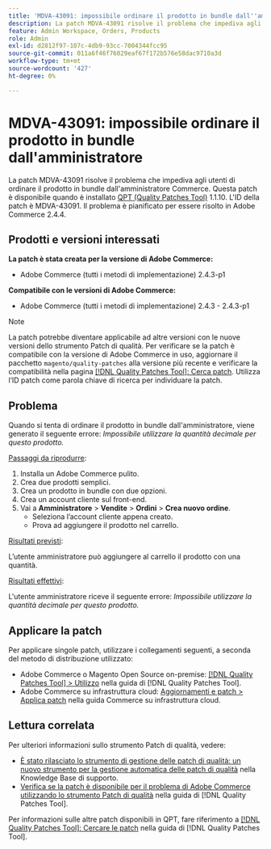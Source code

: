 ```yaml
---
title: 'MDVA-43091: impossibile ordinare il prodotto in bundle dall''amministratore'
description: La patch MDVA-43091 risolve il problema che impediva agli utenti di ordinare il prodotto in bundle dall'amministratore Commerce. Questa patch è disponibile quando è installato [Quality Patches Tool (QPT)](https://experienceleague.adobe.com/en/docs/commerce-operations/tools/quality-patches-tool/quality-patches-tool-to-self-serve-quality-patches) 1.1.10. L'ID della patch è MDVA-43091. Il problema è pianificato per essere risolto in Adobe Commerce 2.4.4.
feature: Admin Workspace, Orders, Products
role: Admin
exl-id: d2812f97-107c-4db9-93cc-7004344fcc95
source-git-commit: 011a6f46f76029eaf67f172b576e58dac9710a3d
workflow-type: tm+mt
source-wordcount: '427'
ht-degree: 0%

---
```


# MDVA-43091: impossibile ordinare il prodotto in bundle dall&#39;amministratore

La patch MDVA-43091 risolve il problema che impediva agli utenti di ordinare il prodotto in bundle dall&#39;amministratore Commerce. Questa patch è disponibile quando è installato [QPT (Quality Patches Tool)](https://experienceleague.adobe.com/en/docs/commerce-operations/tools/quality-patches-tool/quality-patches-tool-to-self-serve-quality-patches) 1.1.10. L&#39;ID della patch è MDVA-43091. Il problema è pianificato per essere risolto in Adobe Commerce 2.4.4.

## Prodotti e versioni interessati

**La patch è stata creata per la versione di Adobe Commerce:**

* Adobe Commerce (tutti i metodi di implementazione) 2.4.3-p1

**Compatibile con le versioni di Adobe Commerce:**

* Adobe Commerce (tutti i metodi di implementazione) 2.4.3 - 2.4.3-p1

>[!NOTE]
>
>La patch potrebbe diventare applicabile ad altre versioni con le nuove versioni dello strumento Patch di qualità. Per verificare se la patch è compatibile con la versione di Adobe Commerce in uso, aggiornare il pacchetto `magento/quality-patches` alla versione più recente e verificare la compatibilità nella pagina [[!DNL Quality Patches Tool]: Cerca patch](https://experienceleague.adobe.com/en/docs/commerce-operations/tools/quality-patches-tool/quality-patches-tool-to-self-serve-quality-patches). Utilizza l’ID patch come parola chiave di ricerca per individuare la patch.

## Problema

Quando si tenta di ordinare il prodotto in bundle dall&#39;amministratore, viene generato il seguente errore: *Impossibile utilizzare la quantità decimale per questo prodotto.*

<u>Passaggi da riprodurre</u>:

1. Installa un Adobe Commerce pulito.
1. Crea due prodotti semplici.
1. Crea un prodotto in bundle con due opzioni.
1. Crea un account cliente sul front-end.
1. Vai a **Amministratore** > **Vendite** > **Ordini** > **Crea nuovo ordine**.
   * Seleziona l’account cliente appena creato.
   * Prova ad aggiungere il prodotto nel carrello.

<u>Risultati previsti</u>:

L’utente amministratore può aggiungere al carrello il prodotto con una quantità.

<u>Risultati effettivi</u>:

L&#39;utente amministratore riceve il seguente errore: *Impossibile utilizzare la quantità decimale per questo prodotto.*

## Applicare la patch

Per applicare singole patch, utilizzare i collegamenti seguenti, a seconda del metodo di distribuzione utilizzato:

* Adobe Commerce o Magento Open Source on-premise: [[!DNL Quality Patches Tool] > Utilizzo](/help/tools/quality-patches-tool/usage.md) nella guida di [!DNL Quality Patches Tool].
* Adobe Commerce su infrastruttura cloud: [Aggiornamenti e patch > Applica patch](https://experienceleague.adobe.com/docs/commerce-cloud-service/user-guide/develop/upgrade/apply-patches.html) nella guida Commerce su infrastruttura cloud.

## Lettura correlata

Per ulteriori informazioni sullo strumento Patch di qualità, vedere:

* [È stato rilasciato lo strumento di gestione delle patch di qualità: un nuovo strumento per la gestione automatica delle patch di qualità](https://experienceleague.adobe.com/en/docs/commerce-operations/tools/quality-patches-tool/quality-patches-tool-to-self-serve-quality-patches) nella Knowledge Base di supporto.
* [Verifica se la patch è disponibile per il problema di Adobe Commerce utilizzando lo strumento Patch di qualità](/help/tools/quality-patches-tool/patches-available-in-qpt/check-patch-for-magento-issue-with-magento-quality-patches.md) nella guida di [!DNL Quality Patches Tool].

Per informazioni sulle altre patch disponibili in QPT, fare riferimento a [[!DNL Quality Patches Tool]: Cercare le patch](https://experienceleague.adobe.com/tools/commerce-quality-patches/index.html) nella guida di [!DNL Quality Patches Tool].
